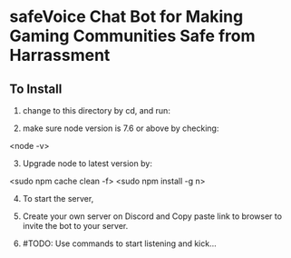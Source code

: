 # safeVoice Chat Bot for Making Gaming Communities Safe from Harrassment

## To Install

1. change to this directory by cd, and run:

<npm install>

2. make sure node version is 7.6 or above by checking:

<node -v>

3. Upgrade node to latest version by:

<sudo npm cache clean -f>
<sudo npm install -g n>
<sudo n stable>

4. To start the server,

<node bot>

5. Create your own server on Discord and Copy paste link to browser to invite the bot to your server.

6. #TODO: Use commands to start listening and kick... 